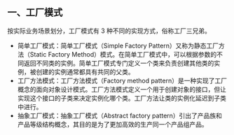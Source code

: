 ## 一、工厂模式

按实际业务场景划分，工厂模式有 3 种不同的实现方式，俗称工厂三兄弟。 
- 简单工厂模式：简单工厂模式（Simple Factory Pattern）又称为静态工厂方法（Static Factory Method）模式。在简单工厂模式中，可以根据参数的不同返回不同类的实例。简单工厂模式专门定义一个类来负责创建其他类的实例，被创建的实例通常都具有共同的父类。
- 工厂方法模式：工厂方法模式（Factory method pattern）是一种实现了工厂概念的面向对象设计模式。工厂方法模式定义一个用于创建对象的接口，但让实现这个接口的子类来决定实例化哪个类。工厂方法让类的实例化延迟到子类中进行。
- 抽象工厂模式：抽象工厂模式（Abstract factory pattern）引出了产品族和产品等级结构概念，其目的是为了更加高效的生产同一个产品组产品。


